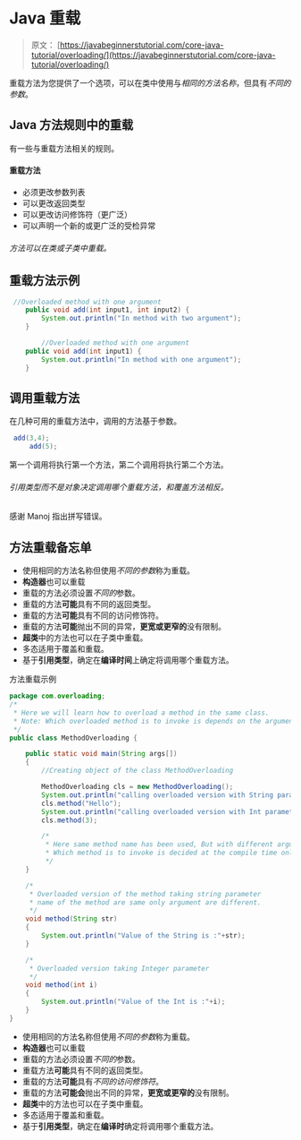 # Java 重载

> 原文： [https://javabeginnerstutorial.com/core-java-tutorial/overloading/](https://javabeginnerstutorial.com/core-java-tutorial/overloading/)

重载方法为您提供了一个选项，可以在类中使用与*相同的方法名称*，但具有*不同的参数*。

## Java 方法规则中的重载

有一些与重载方法相关的规则。

#### 重载方法

*   必须更改参数列表
*   可以更改返回类型
*   可以更改访问修饰符（更广泛）
*   可以声明一个新的或更广泛的受检异常

###### 方法可以在类或子类中重载。

## 重载方法示例

```java
 //Overloaded method with one argument
	public void add(int input1, int input2) {
		System.out.println("In method with two argument");
	}

        //Overloaded method with one argument
	public void add(int input1) {
		System.out.println("In method with one argument");
	}
```

## 调用重载方法

在几种可用的重载方法中，调用的方法基于参数。

```java
 add(3,4);
     add(5);
```

第一个调用将执行第一个方法，第二个调用将执行第二个方法。

###### 引用类型而不是对象决定调用哪个重载方法，和覆盖方法相反。

感谢 Manoj 指出拼写错误。

## 方法重载备忘单

*   使用相同的方法名称但使用*不同的参数*称为重载。
*   **构造器**也可以重载
*   重载的方法必须设置*不同的*参数。
*   重载的方法**可能**具有不同的返回类型。
*   重载的方法**可能**具有不同的访问修饰符。
*   重载的方法**可能**抛出不同的异常，**更宽或更窄的**没有限制。
*   **超类**中的方法也可以在子类中重载。
*   多态适用于覆盖和重载。
*   基于**引用类型**，确定在**编译时间**上确定将调用哪个重载方法。

方法重载示例

```java
package com.overloading;
/*
 * Here we will learn how to overload a method in the same class.
 * Note: Which overloaded method is to invoke is depends on the argument passed to method.
 */
public class MethodOverloading {

	public static void main(String args[])
	{
		//Creating object of the class MethodOverloading

		MethodOverloading cls = new MethodOverloading();
		System.out.println("calling overloaded version with String parameter");
		cls.method("Hello");
		System.out.println("calling overloaded version with Int parameter");
		cls.method(3);

		/*
		 * Here same method name has been used, But with different argument.
		 * Which method is to invoke is decided at the compile time only
		 */
	}

	/*
	 * Overloaded version of the method taking string parameter
	 * name of the method are same only argument are different.
	 */
	void method(String str)
	{
		System.out.println("Value of the String is :"+str);
	}

	/*
	 * Overloaded version taking Integer parameter
	 */
	void method(int i)
	{
		System.out.println("Value of the Int is :"+i);
	}
}
```



*   使用相同的方法名称但使用*不同的参数*称为重载。
*   **构造器**也可以重载
*   重载的方法必须设置*不同的*参数。
*   重载方法**可能**具有不同的返回类型。
*   重载的方法**可能**具有*不同的访问修饰符*。
*   重载的方法**可能会**抛出不同的异常，**更宽或更窄的**没有限制。
*   **超类**中的方法也可以在子类中重载。
*   多态适用于覆盖和重载。
*   基于**引用类型**，确定在**编译时**确定将调用哪个重载方法。